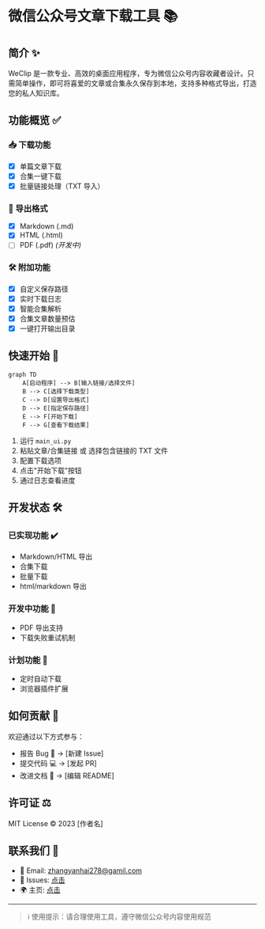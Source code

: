 # 微信公众号文章下载工具 📚

## 简介 ✨

WeClip 是一款专业、高效的桌面应用程序，专为微信公众号内容收藏者设计。只需简单操作，即可将喜爱的文章或合集永久保存到本地，支持多种格式导出，打造您的私人知识库。

## 功能概览 ✅

### 📥 下载功能

- [x] 单篇文章下载
- [x] 合集一键下载
- [x] 批量链接处理（TXT 导入）

### 📂 导出格式

- [x] Markdown (.md)
- [x] HTML (.html)
- [ ] PDF (.pdf) _(开发中)_

### 🛠 附加功能

- [x] 自定义保存路径
- [x] 实时下载日志
- [x] 智能合集解析
- [x] 合集文章数量预估
- [x] 一键打开输出目录

## 快速开始 🚀

```mermaid
graph TD
    A[启动程序] --> B[输入链接/选择文件]
    B --> C[选择下载类型]
    C --> D[设置导出格式]
    D --> E[指定保存路径]
    E --> F[开始下载]
    F --> G[查看下载结果]
```

1. 运行 `main_ui.py`
2. 粘贴文章/合集链接 或 选择包含链接的 TXT 文件
3. 配置下载选项
4. 点击"开始下载"按钮
5. 通过日志查看进度

## 开发状态 🛠

### 已实现功能 ✔️

- Markdown/HTML 导出
- 合集下载
- 批量下载
- html/markdown 导出

### 开发中功能 🔧

- PDF 导出支持
- 下载失败重试机制

### 计划功能 📅

- 定时自动下载
- 浏览器插件扩展

## 如何贡献 🤝

欢迎通过以下方式参与：

- 报告 Bug 🐛 → [新建 Issue]
- 提交代码 💻 → [发起 PR]
- 改进文档 📖 → [编辑 README]

## 许可证 ⚖️

MIT License © 2023 [作者名]

## 联系我们 📩

- 📧 Email: zhangyanhai278@gamil.com
- 💬 Issues: [点击](https://github.com/yowaimono/WeClip/issues)
- 🌍 主页: [点击](https://github.com/yowaimono/WeClip)

---

> ℹ️ 使用提示：请合理使用工具，遵守微信公众号内容使用规范
